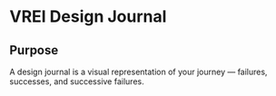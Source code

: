 # VREI Design Journal

## Purpose
A design journal is a visual representation of your journey — failures, successes, and successive failures.
